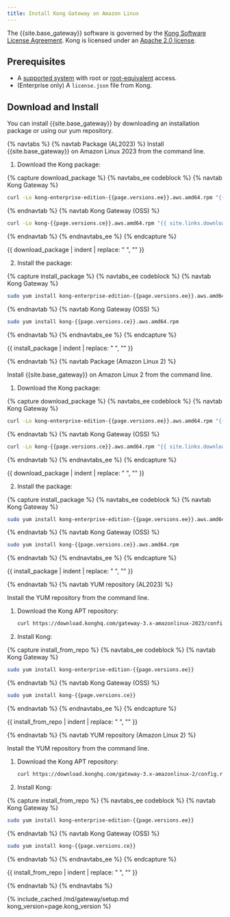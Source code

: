 ```yaml
---
title: Install Kong Gateway on Amazon Linux
---
```


The {{site.base_gateway}} software is governed by the
[Kong Software License Agreement](https://konghq.com/kongsoftwarelicense).
Kong is licensed under an
[Apache 2.0 license](https://github.com/Kong/kong/blob/master/LICENSE).

## Prerequisites

* A [supported system](/gateway/{{page.kong_version}}/support-policy/#supported-versions) with root or [root-equivalent](/gateway/{{page.kong_version}}/production/running-kong/kong-user/) access.
* (Enterprise only) A `license.json` file from Kong.

## Download and Install

You can install {{site.base_gateway}} by downloading an installation package or using our yum repository.

{% navtabs %}
{% navtab Package (AL2023) %}
Install {{site.base_gateway}} on Amazon Linux 2023 from the command line.

1. Download the Kong package:

{% capture download_package %}
{% navtabs_ee codeblock %}
{% navtab Kong Gateway %}
```bash
curl -Lo kong-enterprise-edition-{{page.versions.ee}}.aws.amd64.rpm "{{ site.links.download }}/gateway-3.x-amazonlinux-2023/Packages/k/kong-enterprise-edition-{{page.versions.ee}}.aws.amd64.rpm"
```
{% endnavtab %}
{% navtab Kong Gateway (OSS) %}
```bash
curl -Lo kong-{{page.versions.ce}}.aws.amd64.rpm "{{ site.links.download }}/gateway-3.x-amazonlinux-2023/Packages/k/kong-{{page.versions.ce}}.aws.amd64.rpm"
```
{% endnavtab %}
{% endnavtabs_ee %}
{% endcapture %}

{{ download_package | indent | replace: " </code>", "</code>" }}

2. Install the package:

{% capture install_package %}
{% navtabs_ee codeblock %}
{% navtab Kong Gateway %}
```bash
sudo yum install kong-enterprise-edition-{{page.versions.ee}}.aws.amd64.rpm
```
{% endnavtab %}
{% navtab Kong Gateway (OSS) %}
```bash
sudo yum install kong-{{page.versions.ce}}.aws.amd64.rpm
```
{% endnavtab %}
{% endnavtabs_ee %}
{% endcapture %}

{{ install_package | indent | replace: " </code>", "</code>" }}

{% endnavtab %}
{% navtab Package (Amazon Linux 2) %}

Install {{site.base_gateway}} on Amazon Linux 2 from the command line.

1. Download the Kong package:

{% capture download_package %}
{% navtabs_ee codeblock %}
{% navtab Kong Gateway %}
```bash
curl -Lo kong-enterprise-edition-{{page.versions.ee}}.aws.amd64.rpm "{{ site.links.download }}/gateway-3.x-amazonlinux-2/Packages/k/kong-enterprise-edition-{{page.versions.ee}}.aws.amd64.rpm"
```
{% endnavtab %}
{% navtab Kong Gateway (OSS) %}
```bash
curl -Lo kong-{{page.versions.ce}}.aws.amd64.rpm "{{ site.links.download }}/gateway-3.x-amazonlinux-2/Packages/k/kong-{{page.versions.ce}}.aws.amd64.rpm"
```
{% endnavtab %}
{% endnavtabs_ee %}
{% endcapture %}

{{ download_package | indent | replace: " </code>", "</code>" }}

2. Install the package:

{% capture install_package %}
{% navtabs_ee codeblock %}
{% navtab Kong Gateway %}
```bash
sudo yum install kong-enterprise-edition-{{page.versions.ee}}.aws.amd64.rpm
```
{% endnavtab %}
{% navtab Kong Gateway (OSS) %}
```bash
sudo yum install kong-{{page.versions.ce}}.aws.amd64.rpm
```
{% endnavtab %}
{% endnavtabs_ee %}
{% endcapture %}

{{ install_package | indent | replace: " </code>", "</code>" }}

{% endnavtab %}
{% navtab YUM repository (AL2023) %}

Install the YUM repository from the command line.

1. Download the Kong APT repository:
    ```bash
    curl https://download.konghq.com/gateway-3.x-amazonlinux-2023/config.repo | sudo tee /etc/yum.repos.d/kong.repo
    ```

2. Install Kong:

{% capture install_from_repo %}
{% navtabs_ee codeblock %}
{% navtab Kong Gateway %}
```bash
sudo yum install kong-enterprise-edition-{{page.versions.ee}}
```
{% endnavtab %}
{% navtab Kong Gateway (OSS) %}
```bash
sudo yum install kong-{{page.versions.ce}}
```
{% endnavtab %}
{% endnavtabs_ee %}
{% endcapture %}

{{ install_from_repo | indent | replace: " </code>", "</code>" }}

{% endnavtab %}
{% navtab YUM repository (Amazon Linux 2) %}

Install the YUM repository from the command line.

1. Download the Kong APT repository:
    ```bash
    curl https://download.konghq.com/gateway-3.x-amazonlinux-2/config.repo | sudo tee /etc/yum.repos.d/kong.repo
    ```

2. Install Kong:

{% capture install_from_repo %}
{% navtabs_ee codeblock %}
{% navtab Kong Gateway %}
```bash
sudo yum install kong-enterprise-edition-{{page.versions.ee}}
```
{% endnavtab %}
{% navtab Kong Gateway (OSS) %}
```bash
sudo yum install kong-{{page.versions.ce}}
```
{% endnavtab %}
{% endnavtabs_ee %}
{% endcapture %}

{{ install_from_repo | indent | replace: " </code>", "</code>" }}

{% endnavtab %}
{% endnavtabs %}

{% include_cached /md/gateway/setup.md kong_version=page.kong_version %}
